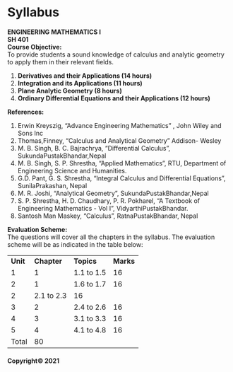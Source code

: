 # Syllabus

**ENGINEERING MATHEMATICS I  
SH 401**  
**Course Objective:**  
To provide students a sound knowledge of calculus and analytic geometry to apply them in their relevant fields.

1. **Derivatives and their Applications (14 hours)**
2. **Integration and its Applications (11 hours)**
3. **Plane Analytic Geometry (8 hours)**
4. **Ordinary Differential Equations and their Applications (12 hours)**

**References:**

1. Erwin Kreyszig, “Advance Engineering Mathematics” , John Wiley and Sons Inc
2. Thomas,Finney, “Calculus and Analytical Geometry” Addison- Wesley
3. M. B. Singh, B. C. Bajrachrya, “Differential Calculus”, SukundaPustakBhandar,Nepal
4. M. B. Singh, S. P. Shrestha, “Applied Mathematics”, RTU, Department of Engineering Science and Humanities.
5. G.D. Pant, G. S. Shrestha, “Integral Calculus and Differential Equations”, SunilaPrakashan, Nepal
6. M. R. Joshi, “Analytical Geometry”, SukundaPustakBhandar,Nepal
7. S. P. Shrestha, H. D. Chaudhary, P. R. Pokharel, “A Textbook of Engineering Mathematics - Vol I”, VidyarthiPustakBhandar.
8. Santosh Man Maskey, “Calculus”, RatnaPustakBhandar, Nepal

**Evaluation Scheme:**  
The questions will cover all the chapters in the syllabus. The evaluation scheme will be as indicated in the table below:

|||||
|---|---|---|---|
|**Unit**|**Chapter**|**Topics**|**Marks**|
|1|1|1.1 to 1.5|16|
|2|1|1.6 to 1.7|16|
|2|2.1 to 2.3|16|
|3|2|2.4 to 2.6|16|
|4|3|3.1 to 3.3|16|
|5|4|4.1 to 4.8|16|
|Total|80|

#### Copyright&copy; 2021
